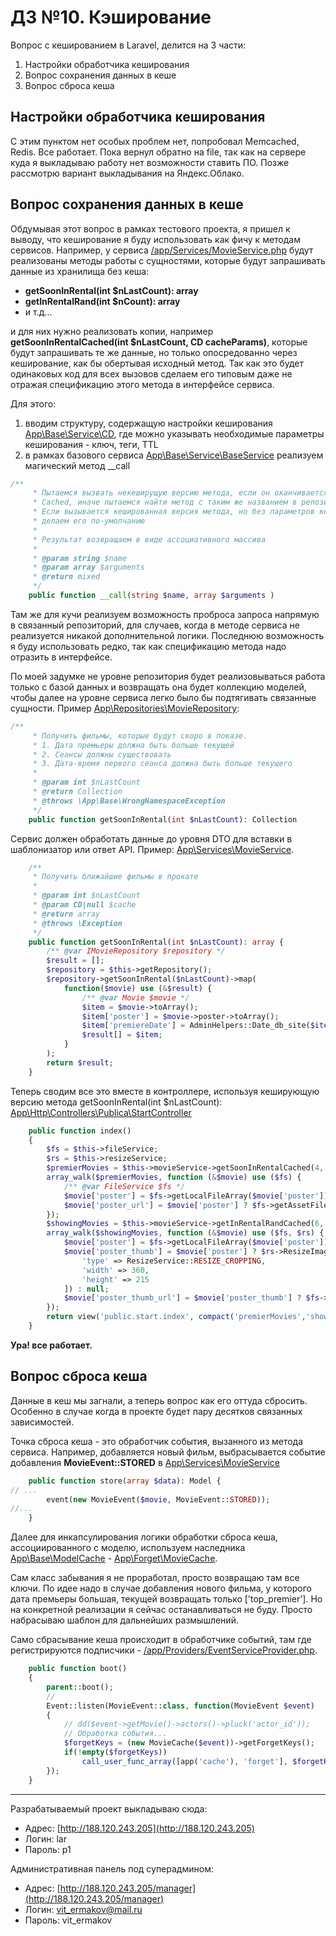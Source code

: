 # Д3 №10. Кэширование

Вопрос с кешированием в Laravel, делится на 3 части:

1. Настройки обработчика кеширования
2. Вопрос сохранения данных в кеше
3. Вопрос сброса кеша

## Настройки обработчика кеширования

С этим пунктом нет особых проблем нет, попробовал Memcached, Redis. Все работает. Пока вернул обратно на file, так как на сервере куда я выкладываю работу нет возможности ставить ПО. Позже рассмотрю вариант выкладывания на Яндекс.Облако.

## Вопрос сохранения данных в кеше

Обдумывая этот вопрос в рамках тестового проекта, я пришел к выводу, что кеширование я буду
использовать как фичу к методам сервисов. Например, у сервиса [/app/Services/MovieService.php](https://github.com/otusteamedu/Laravel/blob/VYermakov/hw10/app/Services/MovieService.php) будут реализованы методы работы с сущностями, которые будут запрашивать данные из хранилища без кеша:

* **getSoonInRental(int $nLastCount): array**
* **getInRentalRand(int $nCount): array**
* и т.д...

и для них нужно реализовать копии, например **getSoonInRentalCached(int $nLastCount, CD cacheParams)**, которые будут запрашивать те же данные, но только опосредованно через кеширование, как бы обертывая исходный метод. Так как это будет одинаковых код для всех вызовов сделаем его типовым даже не отражая спецификацию этого метода в интерфейсе сервиса.

Для этого:
1. вводим структуру, содержащую настройки кеширования [App\Base\Service\CD](https://github.com/otusteamedu/Laravel/blob/VYermakov/hw10/app/Base/Service/CD.php), где можно указывать необходимые параметры кеширования - ключ, теги, TTL
2. в рамках базового сервиса [App\Base\Service\BaseService](https://github.com/otusteamedu/Laravel/blob/VYermakov/hw10/app/Base/Service/BaseService.php) реализуем магический метод __call

```php
/**
     * Пытаемся вызвать некеширущую версию метода, если он оканчивается на
     * Cached, иначе пытаемся найти метод с таким же названием в репозитории по-умолчанию.
     * Если вызывается кешированная версия метода, но без параметров кеширования последним аргуметом,
     * делаем его по-умолчанию
     *
     * Результат возвращаем в виде ассоциативного массива
     *
     * @param string $name
     * @param array $arguments
     * @return mixed
     */
    public function __call(string $name, array $arguments )
```

Там же для кучи реализуем возможность проброса запроса напрямую в связанный репозиторий, для случаев, когда в методе сервиса не реализуется никакой дополнительной логики. Последнюю возможность я буду использовать редко, так как спецификацию метода надо отразить в интерфейсе. 

По моей задумке не уровне репозитория будет реализовываться работа только с базой данных и возвращать она будет коллекцию моделей, чтобы далее на уровне сервиса легко было бы подтягивать связанные сущности. Пример [App\Repositories\MovieRepository](https://github.com/otusteamedu/Laravel/blob/VYermakov/hw10/app/Repositories/MovieRepository.php):

```php
/**
     * Получить фильмы, которые будут скоро в показе.
     * 1. Дата премьеры должна быть больше текущей
     * 2. Сеансы должны существовать
     * 3. Дата-время первого сеанса должна быть больше текущего
     *
     * @param int $nLastCount
     * @return Collection
     * @throws \App\Base\WrongNamespaceException
     */
    public function getSoonInRental(int $nLastCount): Collection
```

Сервис должен обработать данные до уровня DTO для вставки в шаблонизатор или ответ API. Пример: [App\Services\MovieService](https://github.com/otusteamedu/Laravel/blob/VYermakov/hw10/app/Services/MovieService.php).

```php
    /**
     * Получить ближайшие фильмы в прокате
     *
     * @param int $nLastCount
     * @param CD|null $cache
     * @return array
     * @throws \Exception
     */
    public function getSoonInRental(int $nLastCount): array {
        /** @var IMovieRepository $repository */
        $result = [];
        $repository = $this->getRepository();
        $repository->getSoonInRental($nLastCount)->map(
            function($movie) use (&$result) {
                /** @var Movie $movie */
                $item = $movie->toArray();
                $item['poster'] = $movie->poster->toArray();
                $item['premiereDate'] = AdminHelpers::Date_db_site($item['premiereDate']);
                $result[] = $item;
            }
        );
        return $result;
    }
```

Теперь сводим все это вместе в контроллере, используя кеширующую версию метода getSoonInRental(int $nLastCount): [App\Http\Controllers\Publica\StartController](https://github.com/otusteamedu/Laravel/blob/VYermakov/hw10/app/Http/Controllers/Publica/StartController.php)


```php
    public function index()
    {
        $fs = $this->fileService;
        $rs = $this->resizeService;
        $premierMovies = $this->movieService->getSoonInRentalCached(4, new CD('top_premier', 3600*24, ['top_premier', 'all_movies']));
        array_walk($premierMovies, function (&$movie) use ($fs) {
            /** @var FileService $fs */
            $movie['poster'] = $fs->getLocalFileArray($movie['poster']);
            $movie['poster_url'] = $movie['poster'] ? $fs->getAssetFile($movie['poster']) : null;
        });
        $showingMovies = $this->movieService->getInRentalRandCached(6, new CD('rand_showing', 3600*12, ['rand_premier', 'all_movies']));
        array_walk($showingMovies, function (&$movie) use ($fs, $rs) {
            $movie['poster'] = $fs->getLocalFileArray($movie['poster']);
            $movie['poster_thumb'] = $movie['poster'] ? $rs->ResizeImage($movie['poster'], [
                'type' => ResizeService::RESIZE_CROPPING,
                'width' => 360,
                'height' => 215
            ]) : null;
            $movie['poster_thumb_url'] = $movie['poster_thumb'] ? $fs->getAssetFile($movie['poster_thumb']) : null;
        });
        return view('public.start.index', compact('premierMovies','showingMovies'));
    }
```

**Ура! все работает.**

## Вопрос сброса кеша

Данные в кеш мы загнали, а теперь вопрос как его оттуда сбросить. Особенно в случае когда в проекте будет пару десятков связанных зависимостей.

Точка сброса кеша - это обработчик события, вызанного из метода сервиса. Например, добавляется новый фильм, выбрасывается событие добавления **MovieEvent::STORED** в [App\Services\MovieService](https://github.com/otusteamedu/Laravel/blob/VYermakov/hw10/app/Services/MovieService.php)

```php
    public function store(array $data): Model {
// ...
        event(new MovieEvent($movie, MovieEvent::STORED));
//...
    }
```

Далее для инкапсулирования логики обработки сброса кеша, ассоциированного с моделю, используем наследника [App\Base\ModelCache](https://github.com/otusteamedu/Laravel/blob/VYermakov/hw10/app/Base/ModelCache.php) - [App\Forget\MovieCache](https://github.com/otusteamedu/Laravel/blob/VYermakov/hw10/app/Forget/MovieCache.php).

Сам класс забывания я не проработал, просто возвращаю там все ключи. По идее надо в случае добавления нового фильма, у которого дата премьеры большая, текущей возвращать только ['top_premier']. Но на конкретной реализации я сейчас останавливаться не буду. Просто набрасываю шаблон для дальнейших размышлений.

Само сбрасывание кеша происходит в обработчике событий, там где регистрируются подписчики - [/app/Providers/EventServiceProvider.php](https://github.com/otusteamedu/Laravel/blob/VYermakov/hw10/app/Providers/EventServiceProvider.php).

```php
    public function boot()
    {
        parent::boot();
        //
        Event::listen(MovieEvent::class, function(MovieEvent $event)
        {
            // dd($event->getMovie()->actors()->pluck('actor_id'));
            // Обработка события...
            $forgetKeys = (new MovieCache($event))->getForgetKeys();
            if(!empty($forgetKeys))
                call_user_func_array([app('cache'), 'forget'], $forgetKeys);
        });
    }
```

---

Разрабатываемый проект выкладываю сюда:

* Адрес: [http://188.120.243.205](http://188.120.243.205)
* Логин: lar
* Пароль: p1

Административная панель под суперадмином:
 
* Адрес: [http://188.120.243.205/manager](http://188.120.243.205/manager)
* Логин: vit_ermakov@mail.ru
* Пароль: vit_ermakov
